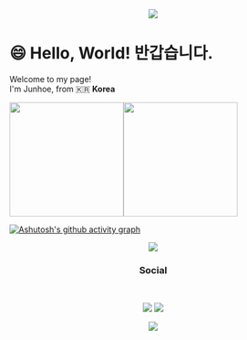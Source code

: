 <p align='center'>
    <img src="https://capsule-render.vercel.app/api?type=waving&color=gradient&height=400&width=100%&section=header&text=안녕하세요,%20Frontend%20개발자%20김준회입니다!%20🎨&fontSize=44&animation=twinkling&fontAlign=50&fontAlignY=40&desc=제%20GitHub에%20방문해주셔서%20감사합니다!%20😊&descAlignY=53&descAlign=50"/>
</p>

# 😄 Hello, World! 반갑습니다.

Welcome to my page!\
I'm Junhoe, from 🇰🇷 **Korea**

<div style="display: flex; ">
  <img src="https://github-readme-stats.vercel.app/api?username=KimJunhoe153&show_icons=true&theme=tokyonight&layout=compact" style="height: 200px; width: auto;"/>
  <img src="https://github-readme-stats.vercel.app/api/top-langs/?username=KimJunhoe153&layout=compact&theme=tokyonight" style="height: 200px; width: auto;"/>
</div>

[![Ashutosh's github activity graph](https://github-readme-activity-graph.vercel.app/graph?username=KimJunhoe153&theme=github-compact)](https://github.com/ashutosh00710/github-readme-activity-graph)

<p align="center">
  <a href="https://skillicons.dev">
    <img src="https://skillicons.dev/icons?i=html,css,javascript,react,figma,github,ps,pr,ae" />
  </a>
</p>

<h3 align="center"><b>Social</b></h3>
</br>
<p align="center">
<a href="mailto:fish.gave.seaweed@gmail.com"><img src="https://img.shields.io/badge/Gmail-D14836?style=for-the-badge&logo=gmail&logoColor=white&link=mailto:fish.gave.seaweed@gmail.com"/></a>
<a href="https://www.instagram.com/fish_gave_seaweed"><img src="https://img.shields.io/badge/Instagram-%23E4405F.svg?style=for-the-badge&logo=Instagram&logoColor=white&link=https://www.instagram.com/fish_gave_seaweed"/></a>
</p>

<p align='center'>
<img src="https://capsule-render.vercel.app/api?type=waving&color=gradient&height=200&width=100%&section=footer"/>
</p>
